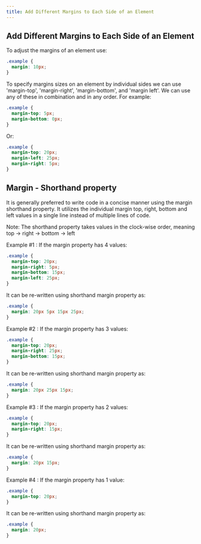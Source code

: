 ```yaml
---
title: Add Different Margins to Each Side of an Element
---
```

## Add Different Margins to Each Side of an Element

To adjust the margins of an element use:

```css
.example {
  margin: 10px;
}
```

To specify margins sizes on an element by individual sides we can use 'margin-top', 'margin-right', 'margin-bottom', and 'margin left'. We can use any of these in combination and in any order. For example:

```css
.example {
  margin-top: 5px;
  margin-bottom: 0px;
}
```

Or:

```css
.example {
  margin-top: 20px;
  margin-left: 25px;
  margin-right: 5px;
}
```

## Margin - Shorthand property

It is generally preferred to write code in a concise manner using the margin shorthand property. It utilizes the individual margin top, right, bottom and left values in a single line instead of multiple lines of code.

Note: The shorthand property takes values in the clock-wise order, meaning top -> right -> bottom -> left

Example #1 : If the margin property has 4 values:

```css
.example {
  margin-top: 20px;
  margin-right: 5px;
  margin-bottom: 15px;
  margin-left: 25px;
}
```

It can be re-written using shorthand margin property as:

```css
.example {
  margin: 20px 5px 15px 25px;
}
```

Example #2 : If the margin property has 3 values:

```css
.example {
  margin-top: 20px;
  margin-right: 25px;
  margin-bottom: 15px;
}
```

It can be re-written using shorthand margin property as:

```css
.example {
  margin: 20px 25px 15px;
}
```

Example #3 : If the margin property has 2 values:

```css
.example {
  margin-top: 20px;
  margin-right: 15px;
}
```

It can be re-written using shorthand margin property as:

```css
.example {
  margin: 20px 15px;
}
```

Example #4 : If the margin property has 1 value:

```css
.example {
  margin-top: 20px;
}
```

It can be re-written using shorthand margin property as:

```css
.example {
  margin: 20px;
}
```

